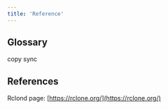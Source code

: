 ```yaml
---
title: 'Reference'
---
```


## Glossary

copy
sync


## References

Rclond page:  [https://rclone.org/](https://rclone.org/)
